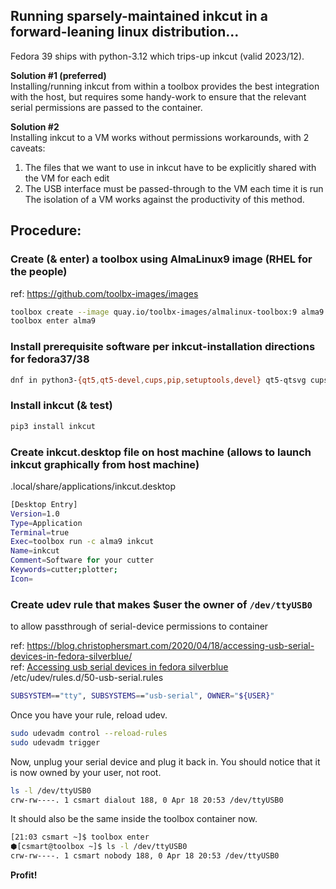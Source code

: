 ## Running sparsely-maintained inkcut in a forward-leaning linux distribution...
Fedora 39 ships with python-3.12 which trips-up inkcut (valid 2023/12).

**Solution #1 (preferred)**  
Installing/running inkcut from within a toolbox provides the best integration with the host, but requires some handy-work to ensure that the relevant serial permissions are passed to the container. 

**Solution #2**  
Installing inkcut to a VM works without permissions workarounds, with 2 caveats:  
1) The files that we want to use in inkcut have to be explicitly shared with the VM for each edit  
2) The USB interface must be passed-through to the VM each time it is run  
The isolation of a VM works against the productivity of this method.  

## Procedure:
### Create (& enter) a toolbox using AlmaLinux9 image (RHEL for the people)  
ref: https://github.com/toolbx-images/images  
```sh
toolbox create --image quay.io/toolbx-images/almalinux-toolbox:9 alma9
toolbox enter alma9
```
### Install prerequisite software per inkcut-installation directions for fedora37/38  
```sh
dnf in python3-{qt5,qt5-devel,cups,pip,setuptools,devel} qt5-qtsvg cups-devel
```   
### Install inkcut (& test)  
```sh
pip3 install inkcut
```  
### Create inkcut.desktop file on host machine (allows to launch inkcut graphically from host machine)  
.local/share/applications/inkcut.desktop  
```sh
[Desktop Entry]
Version=1.0
Type=Application
Terminal=true
Exec=toolbox run -c alma9 inkcut
Name=inkcut
Comment=Software for your cutter
Keywords=cutter;plotter;
Icon=
```  
### Create udev rule that makes $user the owner of `/dev/ttyUSB0`  
to allow passthrough of serial-device permissions to container  

ref: https://blog.christophersmart.com/2020/04/18/accessing-usb-serial-devices-in-fedora-silverblue/  
ref: [Accessing usb serial devices in fedora silverblue](containerSerial.md#inside-a-container-with-udev)  
/etc/udev/rules.d/50-usb-serial.rules  
```sh
SUBSYSTEM=="tty", SUBSYSTEMS=="usb-serial", OWNER="${USER}"
```  
Once you have your rule, reload udev.  
```sh
sudo udevadm control --reload-rules
sudo udevadm trigger
```
Now, unplug your serial device and plug it back in. You should notice that it is now owned by your user, not root.  
```sh
ls -l /dev/ttyUSB0
crw-rw----. 1 csmart dialout 188, 0 Apr 18 20:53 /dev/ttyUSB0
```
It should also be the same inside the toolbox container now.  
```sh
[21:03 csmart ~]$ toolbox enter
⬢[csmart@toolbox ~]$ ls -l /dev/ttyUSB0 
crw-rw----. 1 csmart nobody 188, 0 Apr 18 20:53 /dev/ttyUSB0
```  
**Profit!**
